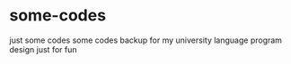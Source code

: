 # some-codes
just some codes
some codes backup for my university language program design
just for fun
